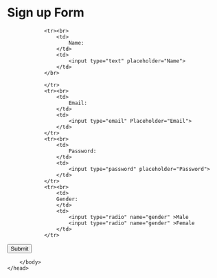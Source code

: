 <html>
	<head>
		<title> DP11 </title>
  <h1> Sign up Form </h1>
		<body>
			<form>
	
				<tr><br>
					<td>
						Name:
					</td>
					<td>
						<input type="text" placeholder="Name">
					</td>	
				</br>
					
				</tr>
				<tr><br>
					<td>
						Email:
					</td>
					<td>
						<input type="email" Placeholder="Email">
					</td>
				</tr>
				<tr><br>
					<td>
						Password:
					</td>
					<td>
						<input type="password" placeholder="Password">
					</td>
				</tr>
				<tr><br>
					<td>
					Gender:	
					</td>
					<td>
						<input type="radio" name="gender" >Male
						<input type="radio" name="gender" >Female
					</td>
				</tr>
<tr>
	<input type="submit" value="Submit" name="Submit">
</tr>
			</form>
   
		</body>
	</head>
</html>

